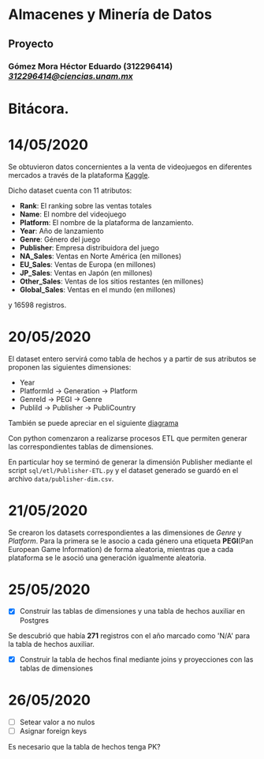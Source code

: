 # Almacenes y Minería de Datos
## Proyecto
### Gómez Mora Héctor Eduardo (312296414) *312296414@ciencias.unam.mx*

# Bitácora.

# 14/05/2020
Se obtuvieron datos concernientes a la venta de videojuegos en diferentes mercados a través de la plataforma [Kaggle](https://www.kaggle.com/gregorut/videogamesales).

Dicho dataset cuenta con 11 atributos:
- **Rank**: El ranking sobre las ventas totales
- **Name**: El nombre del videojuego
- **Platform**: El nombre de la plataforma de lanzamiento.
- **Year**: Año de lanzamiento
- **Genre**: Género del juego
- **Publisher**: Empresa distribuidora del juego
- **NA_Sales**: Ventas en Norte América (en millones)
- **EU_Sales**: Ventas de Europa (en millones)
- **JP_Sales**: Ventas en Japón (en millones)
- **Other_Sales**: Ventas de los sitios restantes (en millones)
- **Global_Sales**: Ventas en el mundo (en millones)

y 16598 registros.

# 20/05/2020
El dataset entero servirá como tabla de hechos y a partir de sus atributos se proponen las siguientes dimensiones:

- Year
- PlatformId -> Generation -> Platform
- GenreId -> PEGI -> Genre
- PubliId -> Publisher -> PubliCountry

También se puede apreciar en el siguiente [diagrama](figures/snowflake.dia)

Con python comenzaron a realizarse procesos ETL que permiten generar las correspondientes tablas de dimensiones.

En particular hoy se terminó de generar la dimensión Publisher mediante el script `sql/etl/Publisher-ETL.py` y el dataset generado se guardó en el archivo `data/publisher-dim.csv`.

# 21/05/2020
Se crearon los datasets correspondientes a las dimensiones de *Genre* y *Platform*. Para la primera se le asocio a cada género una etiqueta **PEGI**(Pan European Game Information) de forma aleatoria, mientras que a cada plataforma se le asoció una generación igualmente aleatoria.

# 25/05/2020

- [x] Construir las tablas de dimensiones y una tabla de hechos auxiliar en Postgres

Se descubrió que había **271** registros con el año marcado como 'N/A' para la tabla de hechos auxiliar.

- [x] Construir la tabla de hechos final mediante joins y proyecciones con las tablas de dimensiones

# 26/05/2020

- [ ] Setear valor a no nulos
- [ ] Asignar foreign keys

Es necesario que la tabla de hechos tenga PK?
